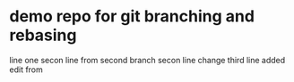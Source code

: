 # demo repo for git branching and rebasing


line one 
secon line from second branch
secon line change
third line added edit from